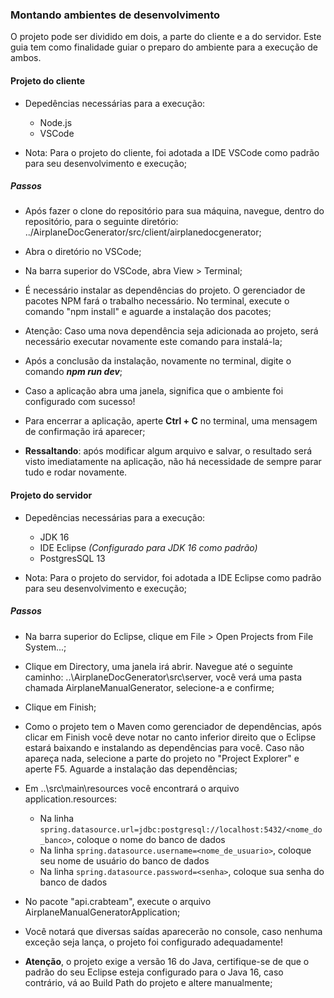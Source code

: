 ### Montando ambientes de desenvolvimento

O projeto pode ser dividido em dois, a parte do cliente e a do servidor. Este guia tem como finalidade guiar o preparo do ambiente para a execução de ambos.


#### Projeto do cliente

- Depedências necessárias para a execução:
  - Node.js
  - VSCode

- Nota: Para o projeto do cliente, foi adotada a IDE VSCode como padrão para seu desenvolvimento e execução;

##### Passos
- Após fazer o clone do repositório para sua máquina, navegue, dentro do repositório, para o seguinte diretório: ../AirplaneDocGenerator/src/client/airplanedocgenerator;

- Abra o diretório no VSCode;

- Na barra superior do VSCode, abra View > Terminal;

- É necessário instalar as dependências do projeto. O gerenciador de pacotes NPM fará o trabalho necessário. No terminal, execute o comando "npm install" e aguarde a instalação dos pacotes;

- Atenção: Caso uma nova dependência seja adicionada ao projeto, será necessário executar novamente este comando para instalá-la;
 
- Após a conclusão da instalação, novamente no terminal, digite o comando ***npm run dev***;

- Caso a aplicação abra uma janela, significa que o ambiente foi configurado com sucesso!

- Para encerrar a aplicação, aperte **Ctrl + C** no terminal, uma mensagem de confirmação irá aparecer;

- **Ressaltando**: após modificar algum arquivo e salvar, o resultado será visto imediatamente na aplicação, não há necessidade de sempre parar tudo e rodar novamente.


#### Projeto do servidor

- Depedências necessárias para a execução:
  - JDK 16
  - IDE Eclipse *(Configurado para JDK 16 como padrão)*
  - PostgresSQL 13

- Nota: Para o projeto do servidor, foi adotada a IDE Eclipse como padrão para seu desenvolvimento e execução;

##### Passos
- Na barra superior do Eclipse, clique em File > Open Projects from File System...;

- Clique em Directory, uma janela irá abrir. Navegue até o seguinte caminho: ..\AirplaneDocGenerator\src\server, você verá uma pasta chamada AirplaneManualGenerator, selecione-a e confirme;
 
- Clique em Finish;

- Como o projeto tem o Maven como gerenciador de dependências, após clicar em Finish você deve notar no canto inferior direito que o Eclipse estará baixando e instalando as dependências para você. Caso não apareça nada, selecione a parte do projeto no "Project Explorer" e aperte F5. Aguarde a instalação das dependências;

- Em ..\src\main\resources você encontrará o arquivo application.resources:
  - Na linha `spring.datasource.url=jdbc:postgresql://localhost:5432/<nome_do_banco>`, coloque o nome do banco de dados 
  - Na linha `spring.datasource.username=<nome_de_usuario>`, coloque seu nome de usuário do banco de dados
  - Na linha `spring.datasource.password=<senha>`, coloque sua senha do banco de dados

- No pacote "api.crabteam", execute o arquivo AirplaneManualGeneratorApplication;

- Você notará que diversas saídas aparecerão no console, caso nenhuma exceção seja lança, o projeto foi configurado adequadamente!

- **Atenção**, o projeto exige a versão 16 do Java, certifique-se de que o padrão do seu Eclipse esteja configurado para o Java 16, caso contrário, vá ao Build Path do projeto e altere manualmente;